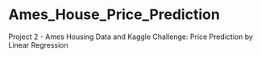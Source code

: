 # Ames_House_Price_Prediction
Project 2 - Ames Housing Data and Kaggle Challenge: Price Prediction by Linear Regression
